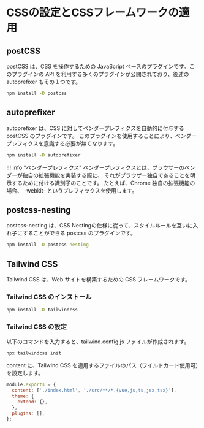 # CSSの設定とCSSフレームワークの適用

## postCSS

postCSS は、CSS を操作するための JavaScript ベースのプラグインです。このプラグインの API を利用する多くのプラグインが公開されており、後述の autoprefixer もその１つです。

```cmd
npm install -D postcss
```

## autoprefixer

autoprefixer は、CSS に対してベンダープレフィクスを自動的に付与する postCSS のプラグインです。
このプラグインを使用することにより、ベンダープレフィクスを意識する必要が無くなります。

```cmd
npm install -D autoprefixer
```

!!! info "ベンダープレフィクス"
    ベンダープレフィクスとは、ブラウザーのベンダーが独自の拡張機能を実装する際に、
    それがブラウザー独自であることを明示するために付ける識別子のことです。
    たとえば、Chrome 独自の拡張機能の場合、 -webkit- というプレフィックスを使用します。

## postcss-nesting

postcss-nesting は、CSS Nestingの仕様に従って、スタイルルールを互いに入れ子にすることができる postcss のプラグインです。

```cmd
npm install -D postcss-nesting
```

## Tailwind CSS

Tailwind CSS は、Web サイトを構築するための CSS フレームワークです。

### Tailwind CSS のインストール

```cmd
npm install -D tailwindcss
```

### Tailwind CSS の設定

以下のコマンドを入力すると、tailwind.config.js ファイルが作成されます。

```cmd
npx tailwindcss init
```

content に、Tailwind CSS を適用するファイルのパス（ワイルドカード使用可）を設定します。

```javascript
module.exports = {
  content: ['./index.html', './src/**/*.{vue,js,ts,jsx,tsx}'],
  theme: {
    extend: {},
  },
  plugins: [],
};
```
